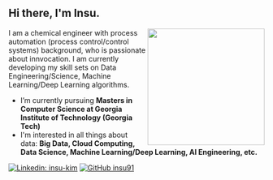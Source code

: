 <h2> Hi there, I'm Insu.</h2>
<img align='right' src="https://unsplash.com/photos/G1N9kDHqBrQ" width="230">

I am a chemical engineer with process automation (process control/control systems) background, who is passionate about innvocation. I am currently developing my skill sets on Data Engineering/Science, Machine Learning/Deep Learning algorithms. 

- I’m currently pursuing **Masters in Computer Science at Georgia Institute of Technology (Georgia Tech)**
- I'm interested in all things about data: **Big Data, Cloud Computing, Data Science, Machine Learning/Deep Learning, AI Engineering, etc.**

[![Linkedin: insu-kim](https://img.shields.io/badge/-insukim-blue?style=flat-square&logo=Linkedin&logoColor=white&link=https://www.linkedin.com/in/insu-kim/)](https://www.linkedin.com/in/insu-kim/)
[![GitHub insu91](https://img.shields.io/github/followers/insu91?label=follow&style=social)](https://github.com/insu91)
